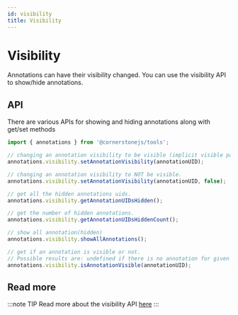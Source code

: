 ```yaml
---
id: visibility
title: Visibility
---
```


# Visibility

Annotations can have their visibility changed. You can use
the visibility API to show/hide annotations.

## API

There are various APIs for showing and hiding annotations along with get/set methods

```js
import { annotations } from '@cornerstonejs/tools';

// changing an annotation visibility to be visible (implicit visible param).
annotations.visibility.setAnnotationVisibility(annotationUID);

// changing an annotation visibility to NOT be visible.
annotations.visibility.setAnnotationVisibility(annotationUID, false);

// get all the hidden annotations uids.
annotations.visibility.getAnnotationUIDsHidden();

// get the number of hidden annotations.
annotations.visibility.getAnnotationUIDsHiddenCount();

// show all annotation(hidden)
annotations.visibility.showAllAnnotations();

// get if an annotation is visible or not.
// Possible results are: undefined if there is no annotation for given UID, true if visible and false if not.
annotations.visibility.isAnnotationVisible(annotationUID);
```

## Read more

:::note TIP
Read more about the visibility API [here](/api/tools/namespace/annotation#visibility)
:::
